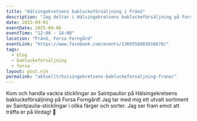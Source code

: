 ```yaml
---
title: "Hälsingekretsens bakluckeförsäljning i Fränö"
description: "Jag deltar i Hälsingekretsens bakluckeförsäljning på Forsa Forngård. Kom och handla sticklingar av Saintpaulior!"
date: 2025-09-01
eventDate: 2025-09-06
eventTime: "12:00 - 14:00"
location: "Fränö, Forsa Forngård"
eventLink: "https://www.facebook.com/events/1369558801016678/"
tags: 
  - blog
  - bakluckeförsäljning
  - forsa
layout: post.njk
permalink: "aktuellt/halsingekretsens-bakluckeforsaljning-frano/"
---
```


Kom och handla vackra sticklingar av Saintpaulior på Hälsingekretsens bakluckeförsäljning på Forsa Forngård! Jag tar med mig ett utvalt sortiment av Saintpaulia-sticklingar i olika färger och sorter. Jag ser fram emot att träffa er på lördag! 🌸

